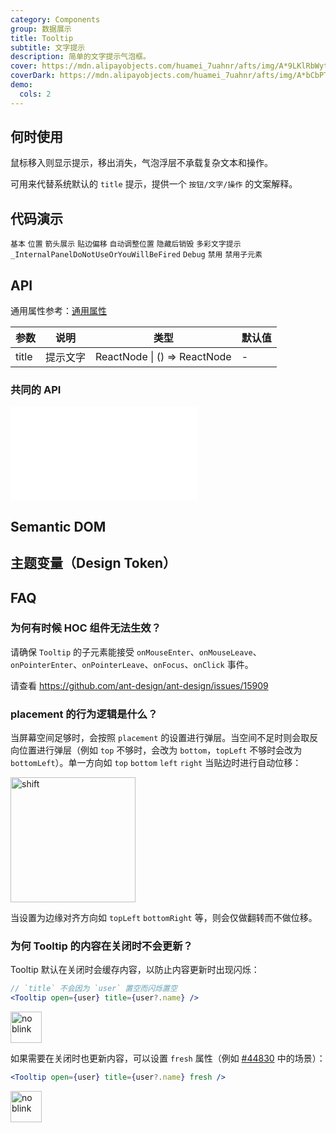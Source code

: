 ```yaml
---
category: Components
group: 数据展示
title: Tooltip
subtitle: 文字提示
description: 简单的文字提示气泡框。
cover: https://mdn.alipayobjects.com/huamei_7uahnr/afts/img/A*9LKlRbWytugAAAAAAAAAAAAADrJ8AQ/original
coverDark: https://mdn.alipayobjects.com/huamei_7uahnr/afts/img/A*bCbPTJ7LQngAAAAAAAAAAAAADrJ8AQ/original
demo:
  cols: 2
---
```


## 何时使用

鼠标移入则显示提示，移出消失，气泡浮层不承载复杂文本和操作。

可用来代替系统默认的 `title` 提示，提供一个 `按钮/文字/操作` 的文案解释。

## 代码演示

<!-- prettier-ignore -->
<code src="./demo/basic.tsx">基本</code>
<code src="./demo/placement.tsx">位置</code>
<code src="./demo/arrow.tsx">箭头展示</code>
<code src="./demo/shift.tsx" iframe="300">贴边偏移</code>
<code src="./demo/auto-adjust-overflow.tsx" debug>自动调整位置</code>
<code src="./demo/destroy-tooltip-on-hide.tsx" debug>隐藏后销毁</code>
<code src="./demo/colorful.tsx">多彩文字提示</code>
<code src="./demo/render-panel.tsx" debug>_InternalPanelDoNotUseOrYouWillBeFired</code>
<code src="./demo/debug.tsx" debug>Debug</code>
<code src="./demo/disabled.tsx">禁用</code>
<code src="./demo/disabled-children.tsx" debug>禁用子元素</code>

## API

通用属性参考：[通用属性](/docs/react/common-props)

| 参数  | 说明     | 类型                         | 默认值 |
| ----- | -------- | ---------------------------- | ------ |
| title | 提示文字 | ReactNode \| () => ReactNode | -      |

### 共同的 API

<embed src="./shared/sharedProps.zh-CN.md"></embed>

## Semantic DOM

<code src="./demo/_semantic.tsx" simplify="true"></code>

## 主题变量（Design Token）

<ComponentTokenTable component="Tooltip"></ComponentTokenTable>

## FAQ

### 为何有时候 HOC 组件无法生效？

请确保 `Tooltip` 的子元素能接受 `onMouseEnter`、`onMouseLeave`、`onPointerEnter`、`onPointerLeave`、`onFocus`、`onClick` 事件。

请查看 https://github.com/ant-design/ant-design/issues/15909

### placement 的行为逻辑是什么？

当屏幕空间足够时，会按照 `placement` 的设置进行弹层。当空间不足时则会取反向位置进行弹层（例如 `top` 不够时，会改为 `bottom`，`topLeft` 不够时会改为 `bottomLeft`）。单一方向如 `top` `bottom` `left` `right` 当贴边时进行自动位移：

<img alt="shift" height="200" src="https://mdn.alipayobjects.com/huamei_7uahnr/afts/img/A*sxaTTJjLtIMAAAAAAAAAAAAADrJ8AQ/original" />

当设置为边缘对齐方向如 `topLeft` `bottomRight` 等，则会仅做翻转而不做位移。

### 为何 Tooltip 的内容在关闭时不会更新？

Tooltip 默认在关闭时会缓存内容，以防止内容更新时出现闪烁：

```jsx
// `title` 不会因为 `user` 置空而闪烁置空
<Tooltip open={user} title={user?.name} />
```

<div>
<img alt="no blink" height="50" src="https://mdn.alipayobjects.com/huamei_7uahnr/afts/img/A*KVx7QLOYwVsAAAAAAAAAAAAADrJ8AQ/original" />
</div>

如果需要在关闭时也更新内容，可以设置 `fresh` 属性（例如 [#44830](https://github.com/ant-design/ant-design/issues/44830) 中的场景）：

```jsx
<Tooltip open={user} title={user?.name} fresh />
```

<div>
<img alt="no blink" height="50" src="https://mdn.alipayobjects.com/huamei_7uahnr/afts/img/A*rUbsR4xWpMsAAAAAAAAAAAAADrJ8AQ/original" />
</div>
